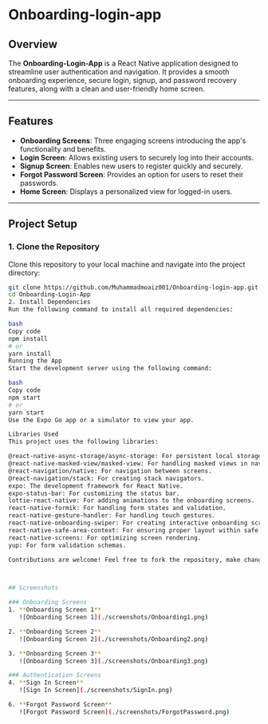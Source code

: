 ﻿# Onboarding-login-app

## Overview  
The **Onboarding-Login-App** is a React Native application designed to streamline user authentication and navigation. It provides a smooth onboarding experience, secure login, signup, and password recovery features, along with a clean and user-friendly home screen.  

---

## Features  
- **Onboarding Screens**: Three engaging screens introducing the app's functionality and benefits.  
- **Login Screen**: Allows existing users to securely log into their accounts.  
- **Signup Screen**: Enables new users to register quickly and securely.  
- **Forgot Password Screen**: Provides an option for users to reset their passwords.  
- **Home Screen**: Displays a personalized view for logged-in users.  

---

## Project Setup  

### 1. Clone the Repository  
Clone this repository to your local machine and navigate into the project directory:  
```bash
git clone https://github.com/Muhammadmoaiz001/Onboarding-login-app.git
cd Onboarding-Login-App
2. Install Dependencies
Run the following command to install all required dependencies:

bash
Copy code
npm install
# or
yarn install
Running the App
Start the development server using the following command:

bash
Copy code
npm start
# or
yarn start
Use the Expo Go app or a simulator to view your app.

Libraries Used
This project uses the following libraries:

@react-native-async-storage/async-storage: For persistent local storage.
@react-native-masked-view/masked-view: For handling masked views in navigation.
@react-navigation/native: For navigation between screens.
@react-navigation/stack: For creating stack navigators.
expo: The development framework for React Native.
expo-status-bar: For customizing the status bar.
lottie-react-native: For adding animations to the onboarding screens.
react-native-formik: For handling form states and validation.
react-native-gesture-handler: For handling touch gestures.
react-native-onboarding-swiper: For creating interactive onboarding screens.
react-native-safe-area-context: For ensuring proper layout within safe areas.
react-native-screens: For optimizing screen rendering.
yup: For form validation schemas.

Contributions are welcome! Feel free to fork the repository, make changes, and submit a pull request.



## Screenshots

### Onboarding Screens
1. **Onboarding Screen 1**  
   ![Onboarding Screen 1](./screenshots/Onboarding1.png)

2. **Onboarding Screen 2**  
   ![Onboarding Screen 2](./screenshots/Onboarding2.png)

3. **Onboarding Screen 3**  
   ![Onboarding Screen 3](./screenshots/Onboarding3.png)

### Authentication Screens
4. **Sign In Screen**  
   ![Sign In Screen](./screenshots/SignIn.png)

6. **Forgot Password Screen**  
   ![Forgot Password Screen](./screenshots/ForgotPassword.png)
